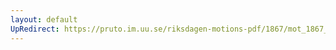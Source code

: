 ```yaml
---
layout: default
UpRedirect: https://pruto.im.uu.se/riksdagen-motions-pdf/1867/mot_1867__fk__27.pdf
---
```

